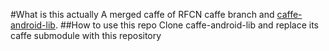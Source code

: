 #What is this actually
A merged caffe of RFCN caffe branch and [caffe-android-lib](https://github.com/sh1r0/caffe-android-lib).
##How to use this repo
Clone caffe-android-lib and replace its caffe submodule with this repository
